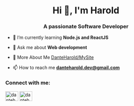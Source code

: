 <h1 align="center">Hi 👋, I'm Harold</h1>

<h3 align="center">A passionate Software Developer</h3>

- 🌱 I’m currently learning **Node.js and ReactJS**

- 💬 Ask me about **Web development**

- 📝 More About Me [DanteHarold/MySite](https://danteharold.github.io/portfolio/)

- 📫 How to reach me **danteharold.dev@gmail.com**

<h3 align="left">Connect with me:</h3>
<p align="left">
<a href="https://linkedin.com" target="blank"><img align="center" src="https://raw.githubusercontent.com/rahuldkjain/github-profile-readme-generator/master/src/images/icons/Social/linked-in-alt.svg" alt="danteharold" height="30" width="40" /></a>
<a href="https://www.youtube.com/channel/UCUM3XySyY3wVaiqffXNMYYQ" target="blank"><img align="center" src="https://raw.githubusercontent.com/rahuldkjain/github-profile-readme-generator/master/src/images/icons/Social/youtube.svg" alt="danteharold" height="30" width="40" /></a>
